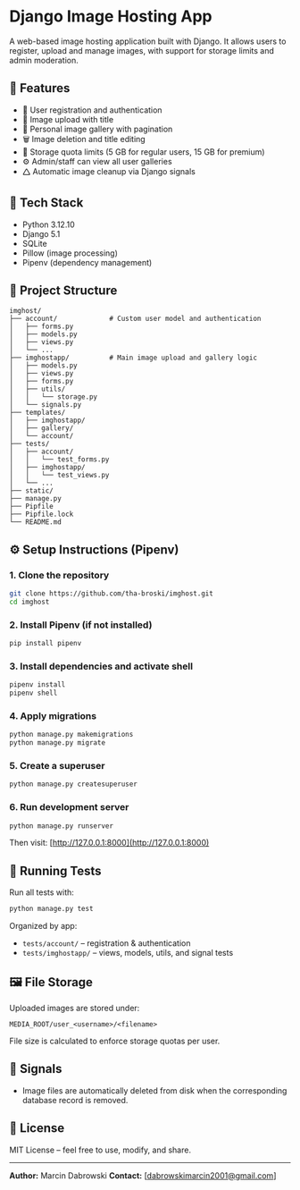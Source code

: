 # Django Image Hosting App

A web-based image hosting application built with Django. It allows users to register, upload and manage images, with support for storage limits and admin moderation.

## 🚀 Features

* 🔐 User registration and authentication
* 📄 Image upload with title
* 📁 Personal image gallery with pagination
* 🗑️ Image deletion and title editing
* 📀 Storage quota limits (5 GB for regular users, 15 GB for premium)
* ⚙️ Admin/staff can view all user galleries
* 🛆 Automatic image cleanup via Django signals

## 🧱 Tech Stack

* Python 3.12.10
* Django 5.1
* SQLite
* Pillow (image processing)
* Pipenv (dependency management)

## 📂 Project Structure

```
imghost/
├── account/             # Custom user model and authentication
│   ├── forms.py
│   ├── models.py
│   ├── views.py
│   └── ...
├── imghostapp/          # Main image upload and gallery logic
│   ├── models.py
│   ├── views.py
│   ├── forms.py
│   ├── utils/
│   │   └── storage.py
│   └── signals.py
├── templates/
│   ├── imghostapp/
│   ├── gallery/
│   └── account/
├── tests/
│   ├── account/
│   │   └── test_forms.py
│   ├── imghostapp/
│   │   └── test_views.py
│   └── ...
├── static/
├── manage.py
├── Pipfile
├── Pipfile.lock
└── README.md
```

## ⚙️ Setup Instructions (Pipenv)

### 1. Clone the repository

```bash
git clone https://github.com/tha-broski/imghost.git
cd imghost
```

### 2. Install Pipenv (if not installed)

```bash
pip install pipenv
```

### 3. Install dependencies and activate shell

```bash
pipenv install
pipenv shell
```

### 4. Apply migrations

```bash
python manage.py makemigrations
python manage.py migrate
```

### 5. Create a superuser

```bash
python manage.py createsuperuser
```

### 6. Run development server

```bash
python manage.py runserver
```

Then visit: [http://127.0.0.1:8000](http://127.0.0.1:8000)


## 🧪 Running Tests

Run all tests with:

```bash
python manage.py test
```

Organized by app:

* `tests/account/` – registration & authentication
* `tests/imghostapp/` – views, models, utils, and signal tests

## 🖼️ File Storage

Uploaded images are stored under:

```
MEDIA_ROOT/user_<username>/<filename>
```

File size is calculated to enforce storage quotas per user.

## 🧠 Signals

* Image files are automatically deleted from disk when the corresponding database record is removed.

## 📄 License

MIT License – feel free to use, modify, and share.

---

**Author:** Marcin Dabrowski
**Contact:** \[[dabrowskimarcin2001@gmail.com](mailto:your@email.com)]
